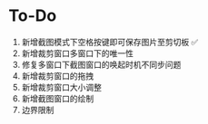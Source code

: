 # To-Do
1. 新增截图模式下空格按键即可保存图片至剪切板 ✅
2. 新增裁剪窗口多窗口下的唯一性
3. 修复多窗口下截图窗口的唤起时机不同步问题
4. 新增裁剪窗口的拖拽
5. 新增裁剪窗口大小调整
6. 新增截图窗口的绘制
7. 边界限制
   
